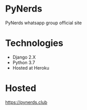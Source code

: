 # PyNerds
PyNerds whatsapp group official site

# Technologies
- Django 2.X
- Python 3.7
- Hosted at Heroku

# Hosted

https://pynerds.club

